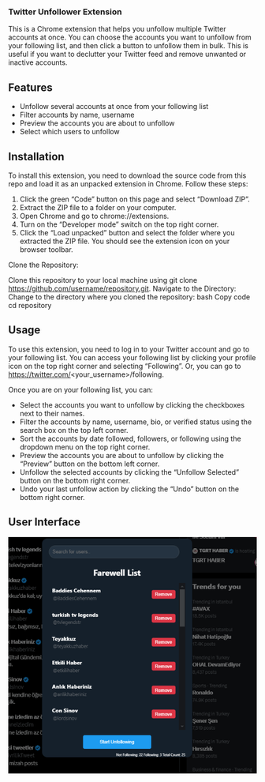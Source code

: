 ### Twitter Unfollower Extension

This is a Chrome extension that helps you unfollow multiple Twitter accounts at once. You can choose the accounts you want to unfollow from your following list, and then click a button to unfollow them in bulk. This is useful if you want to declutter your Twitter feed and remove unwanted or inactive accounts.

## Features

- Unfollow several accounts at once from your following list
- Filter accounts by name, username
- Preview the accounts you are about to unfollow
- Select which users to unfollow

## Installation

To install this extension, you need to download the source code from this repo and load it as an unpacked extension in Chrome. Follow these steps:

1. Click the green “Code” button on this page and select “Download ZIP”.
2. Extract the ZIP file to a folder on your computer.
3. Open Chrome and go to chrome://extensions.
4. Turn on the “Developer mode” switch on the top right corner.
5. Click the “Load unpacked” button and select the folder where you extracted the ZIP file.
   You should see the extension icon on your browser toolbar.

Clone the Repository:

Clone this repository to your local machine using git clone https://github.com/username/repository.git.
Navigate to the Directory:
Change to the directory where you cloned the repository:
bash
Copy code
cd repository

## Usage

To use this extension, you need to log in to your Twitter account and go to your following list. You can access your following list by clicking your profile icon on the top right corner and selecting “Following”. Or, you can go to https://twitter.com/<your_username>/following.

Once you are on your following list, you can:

- Select the accounts you want to unfollow by clicking the checkboxes next to their names.
- Filter the accounts by name, username, bio, or verified status using the search box on the top left corner.
- Sort the accounts by date followed, followers, or following using the dropdown menu on the top right corner.
- Preview the accounts you are about to unfollow by clicking the “Preview” button on the bottom left corner.
- Unfollow the selected accounts by clicking the “Unfollow Selected” button on the bottom right corner.
- Undo your last unfollow action by clicking the “Undo” button on the bottom right corner.

## User Interface

![uiphoto](./readme/ui.png)

